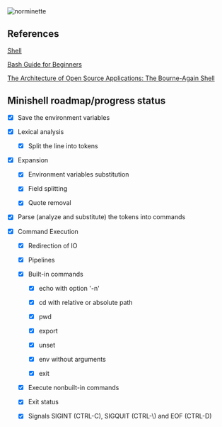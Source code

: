 ## 

![norminette](https://github.com/gbudau/minishell/workflows/norminette/badge.svg)

## References

[Shell](https://pubs.opengroup.org/onlinepubs/9699919799/idx/shell.html)

[Bash Guide for Beginners](https://tldp.org/LDP/Bash-Beginners-Guide/html/index.html)

[The Architecture of Open Source Applications: The Bourne-Again Shell](https://www.aosabook.org/en/bash.html)

## Minishell roadmap/progress status

- [x] Save the environment variables

- [x] Lexical analysis
  
  - [x] Split the line into tokens

- [x] Expansion
  
  - [x] Environment variables substitution
  
  - [x] Field splitting
  
  - [x] Quote removal

- [x] Parse (analyze and substitute) the tokens into commands

- [x] Command Execution
  
  - [x] Redirection of IO
  
  - [x] Pipelines
  
  - [x] Built-in commands
    
    - [x] echo with option '-n'
    
    - [x] cd with relative or absolute path
    
    - [x] pwd
    
    - [x] export
    
    - [x] unset
    
    - [x] env without arguments
    
    - [x] exit
  
  - [x] Execute nonbuilt-in commands
  
  - [x] Exit status
  
  - [x] Signals SIGINT (CTRL-C), SIGQUIT \(CTRL-\\\) and EOF \(CTRL-D\)
  
    
